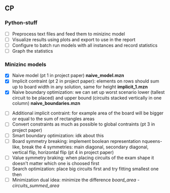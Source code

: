 ## CP

### Python-stuff
- [ ]  Preprocess text files and feed them to minizinc model
- [ ]  Visualize results using plots and export to use in the report
- [ ]  Configure to batch run models with all instances and record statistics
- [ ]  Graph the statistics

### Minizinc models
* [x] Naive model (pt 1 in project paper) **naive_model.mzn**
* [x] Implicit contraint (pt 2 in project paper): elements on rows should sum up to board width in any solution, same for height **implicit_1.mzn**
* [x] Naive boundary optimization: we can set up worst scenario lower (tallest circuit to be placed) and upper bound (circuits stacked vertically in one column) **naive_boundaries.mzn**
- [ ] Additional implicit contraint: for example area of the board will be bigger or equal to the sum of rectangles areas
- [ ] Convert constraints as much as possible to global contraints (pt 3 in project paper)
- [ ] Smart boundary optimization: idk about this
- [ ] Board symmetry breaking: implement boolean representation nqueens-like, break the 4 symmetries: main diagonal, secondary diagonal, vertical flip, horizontal flip (pt 4 in project paper)
- [ ] Value symmetry braking: when placing circuits of the exam shape it doesn't matter which one is choosed first
- [ ] Search optimization: place big circuits first and try fitting smallest one then
- [ ] Minimization dual idea: minimize the difference *board_area - circuits_summed_area*
